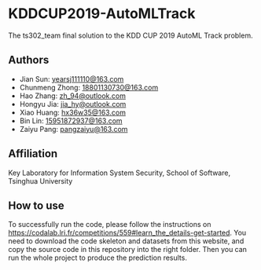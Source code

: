 
# KDDCUP2019-AutoMLTrack
The ts302_team final solution to the KDD CUP 2019 AutoML Track problem.

## Authors
* Jian Sun: yearsj111110@163.com
* Chunmeng Zhong: 18801130730@163.com
* Hao Zhang: zh_94@outlook.com
* Hongyu Jia: jia_hy@outlook.com
* Xiao Huang: hx36w35@163.com
* Bin Lin: 15951872937@163.com
* Zaiyu Pang: pangzaiyu@163.com	

## Affiliation
Key Laboratory for Information System Security, School of Software, Tsinghua University

## How to use
To successfully run the code, please follow the instructions on https://codalab.lri.fr/competitions/559#learn_the_details-get-started. You need to download the code skeleton and datasets from this website, and copy the source code in this repository into the right folder. Then you can run the whole project to produce the prediction results. 
